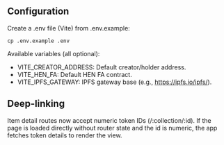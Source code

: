 ## Configuration

Create a .env file (Vite) from .env.example:

```
cp .env.example .env
```

Available variables (all optional):
- VITE_CREATOR_ADDRESS: Default creator/holder address.
- VITE_HEN_FA: Default HEN FA contract.
- VITE_IPFS_GATEWAY: IPFS gateway base (e.g., https://ipfs.io/ipfs/).

## Deep-linking

Item detail routes now accept numeric token IDs (/:collection/:id). If the page is loaded directly without router state and the id is numeric, the app fetches token details to render the view.
